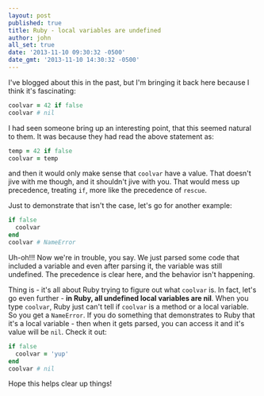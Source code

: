 ```yaml
---
layout: post
published: true
title: Ruby - local variables are undefined
author: john
all_set: true
date: '2013-11-10 09:30:32 -0500'
date_gmt: '2013-11-10 14:30:32 -0500'
---
```


I've blogged about this in the past, but I'm bringing it back here because I
think it's fascinating:

``` ruby
coolvar = 42 if false
coolvar # nil
```

I had seen someone bring up an interesting point, that this seemed natural
to them.  It was because they had read the above statement as:

``` ruby
temp = 42 if false
coolvar = temp
```

and then it would only make sense that `coolvar` have a value.  That doesn't
jive with me though, and it shouldn't jive with you.  That would mess up
precedence, treating `if`, more like the precedence of `rescue`.

Just to demonstrate that isn't the case, let's go for another example:

``` ruby
if false
  coolvar
end
coolvar # NameError
```

Uh-oh!!! Now we're in trouble, you say.  We just parsed some code that included
a variable and even after parsing it, the variable was still undefined.  The
precedence is clear here, and the behavior isn't happening.

Thing is - it's all about Ruby trying to figure out what `coolvar` is.  In
fact, let's go even further - __in Ruby, all undefined local variables are nil__.
When you type `coolvar`, Ruby just can't tell if `coolvar` is a method or a
local variable.  So you get a `NameError`.  If you do something that
demonstrates to Ruby that it's a local variable - then when it gets parsed,
you can access it and it's value will be `nil`.  Check it out:

``` ruby
if false
  coolvar = 'yup'
end
coolvar # nil
```

Hope this helps clear up things!
